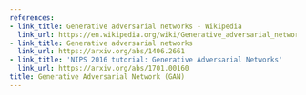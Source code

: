 ```yaml
---
references:
- link_title: Generative adversarial networks - Wikipedia
  link_url: https://en.wikipedia.org/wiki/Generative_adversarial_networks
- link_title: Generative adversarial networks
  link_url: https://arxiv.org/abs/1406.2661
- link_title: 'NIPS 2016 tutorial: Generative Adversarial Networks'
  link_url: https://arxiv.org/abs/1701.00160
title: Generative Adversarial Network (GAN)
---
```

